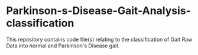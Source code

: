 # Parkinson-s-Disease-Gait-Analysis-classification
This repository contains code file(s) relating to the classification of Gait Raw Data into normal and Parkinson's Disease gait. 

